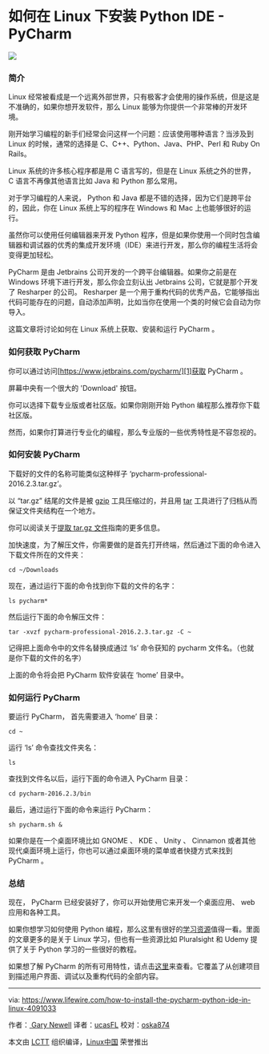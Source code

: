 如何在 Linux 下安装 Python IDE - PyCharm
============================================

![][7]
### 简介

Linux 经常被看成是一个远离外部世界，只有极客才会使用的操作系统，但是这是不准确的，如果你想开发软件，那么 Linux 能够为你提供一个非常棒的开发环境。

刚开始学习编程的新手们经常会问这样一个问题：应该使用哪种语言？当涉及到 Linux 的时候，通常的选择是 C、C++、Python、Java、PHP、Perl 和 Ruby On Rails。

Linux 系统的许多核心程序都是用 C 语言写的，但是在 Linux 系统之外的世界， C 语言不再像其他语言比如 Java 和 Python 那么常用。

对于学习编程的人来说， Python 和 Java 都是不错的选择，因为它们是跨平台的，因此，你在 Linux 系统上写的程序在 Windows 和 Mac 上也能够很好的运行。

虽然你可以使用任何编辑器来开发 Python 程序，但是如果你使用一个同时包含编辑器和调试器的优秀的集成开发环境（IDE）来进行开发，那么你的编程生活将会变得更加轻松。

PyCharm 是由 Jetbrains 公司开发的一个跨平台编辑器。如果你之前是在 Windows 环境下进行开发，那么你会立刻认出 Jetbrains 公司，它就是那个开发了 Resharper 的公司。 Resharper 是一个用于重构代码的优秀产品，它能够指出代码可能存在的问题，自动添加声明，比如当你在使用一个类的时候它会自动为你导入。

这篇文章将讨论如何在 Linux 系统上获取、安装和运行 PyCharm 。

### 如何获取 PyCharm

你可以通过访问[https://www.jetbrains.com/pycharm/][1]获取 PyCharm 。

屏幕中央有一个很大的 'Download' 按钮。

你可以选择下载专业版或者社区版。如果你刚刚开始 Python 编程那么推荐你下载社区版。

然而，如果你打算进行专业化的编程，那么专业版的一些优秀特性是不容忽视的。

### 如何安装 PyCharm

下载好的文件的名称可能类似这种样子 ‘pycharm-professional-2016.2.3.tar.gz’。

以 “tar.gz” 结尾的文件是被 [gzip][2] 工具压缩过的，并且用 [tar][3] 工具进行了归档从而保证文件夹结构在一个地方。

你可以阅读关于[提取 tar.gz 文件][4]指南的更多信息。

加快速度，为了解压文件，你需要做的是首先打开终端，然后通过下面的命令进入下载文件所在的文件夹：

  ```
  cd ~/Downloads
  ```

现在，通过运行下面的命令找到你下载的文件的名字：

  ```
  ls pycharm*
  ```

然后运行下面的命令解压文件：

  ```
  tar -xvzf pycharm-professional-2016.2.3.tar.gz -C ~
  ```

记得把上面命令中的文件名替换成通过 ‘ls’ 命令获知的 pycharm 文件名。（也就是你下载的文件的名字）

上面的命令将会把 PyCharm 软件安装在 ‘home’ 目录中。

### 如何运行 PyCharm

要运行 PyCharm， 首先需要进入 ‘home’ 目录：

  ```
  cd ~
  ```

运行 ‘ls’ 命令查找文件夹名：

  ```
  ls
  ```

查找到文件名以后，运行下面的命令进入 PyCharm 目录：

  ```
  cd pycharm-2016.2.3/bin
  ```

最后，通过运行下面的命令来运行 PyCharm：

  ```
  sh pycharm.sh &
  ```

如果你是在一个桌面环境比如 GNOME 、 KDE 、 Unity 、 Cinnamon 或者其他现代桌面环境上运行，你也可以通过桌面环境的菜单或者快捷方式来找到 PyCharm 。

### 总结

现在， PyCharm 已经安装好了，你可以开始使用它来开发一个桌面应用、 web 应用和各种工具。

如果你想学习如何使用 Python 编程，那么这里有很好的[学习资源][5]值得一看。里面的文章更多的是关于 Linux 学习，但也有一些资源比如 Pluralsight 和 Udemy 提供了关于 Python 学习的一些很好的教程。

如果想了解 PyCharm 的所有可用特性，请点击[这里][6]来查看。它覆盖了从创建项目到描述用户界面、调试以及重构代码的全部内容。

-----------------------------------------------------------------------------------------------------------

via: https://www.lifewire.com/how-to-install-the-pycharm-python-ide-in-linux-4091033

作者：[ Gary Newell][a]
译者：[ucasFL](https://github.com/ucasFL)
校对：[oska874](https://github.com/oska874)

本文由 [LCTT](https://github.com/LCTT/TranslateProject) 组织编译，[Linux中国](https://linux.cn/) 荣誉推出

[a]:https://www.lifewire.com/gary-newell-2180098
[1]:https://www.jetbrains.com/pycharm/
[2]:https://www.lifewire.com/example-uses-of-the-linux-gzip-command-4078675
[3]:https://www.lifewire.com/uses-of-linux-command-tar-2201086
[4]:https://www.lifewire.com/extract-tar-gz-files-2202057
[5]:https://www.lifewire.com/learn-linux-in-structured-manner-4061368
[6]:https://www.lifewire.com/pycharm-the-best-linux-python-ide-4091045
[7]:https://fthmb.tqn.com/ju1u-Ju56vYnXabPbsVRyopd72Q=/768x0/filters:no_upscale()/about/pycharmstart-57e2cb405f9b586c351a4cf7.png
